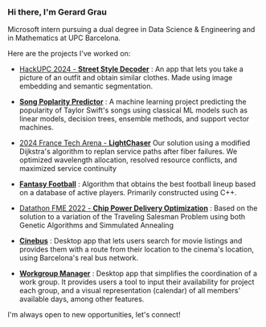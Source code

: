 ### Hi there, I'm Gerard Grau

Microsoft intern pursuing a dual degree in Data Science & Engineering and in Mathematics at UPC Barcelona.

Here are the projects I've worked on:
<!--
1. [Datathon FME 2023 - **Outfit Generator**](https://github.com/guimCC/Dathon2023-Mango):
AI tool to generate outfits in line with a brand's core philosophy
-->

* [HackUPC 2024 - **Street Style Decoder**](https://github.com/gerard-grau/HackUPC2024) :
An app that lets you take a picture of an outfit and obtain similar clothes. Made using image embedding and semantic segmentation.

* [**Song Poplarity Predictor**](https://github.com/gerard-grau/song-popularity-predictor) :
A machine learning project predicting the popularity of Taylor Swift's songs using classical ML models such as linear models, decision trees, ensemble methods, and support vector machines.

* [2024 France Tech Arena - **LightChaser**](https://github.com/gerard-grau/LightChaser_2024-France-Tech-Arena)
Our solution using a modified Dijkstra's algorithm to replan service paths after fiber failures. We optimized wavelength allocation, resolved resource conflicts, and maximized service continuity

* [**Fantasy Football**](https://github.com/polresi/Fantasy-Football) :
Algorithm that obtains the best football lineup based on a database of active players. Primarily constructed using C++.

* [Datathon FME 2022 - **Chip Power Delivery Optimization**](https://github.com/NIU1668278/Qualcomm-Challenge-) :
Based on the solution to a variation of the Traveling Salesman Problem using both Genetic Algorithms and Simmulated Annealing

* [**Cinebus**](https://github.com/gerard-grau/cinebus) :
Desktop app that lets users search for movie listings and provides them with a route from their location to the cinema's location, using Barcelona's real bus network.

* [**Workgroup Manager**](https://github.com/gerard-grau/workgroup-manager) :
Desktop app that simplifies the coordination of a work group. It provides users a tool to input their availability for project each group, and a visual representation (calendar) of all members' available days, among other features.


I'm always open to new opportunities, let's connect!

